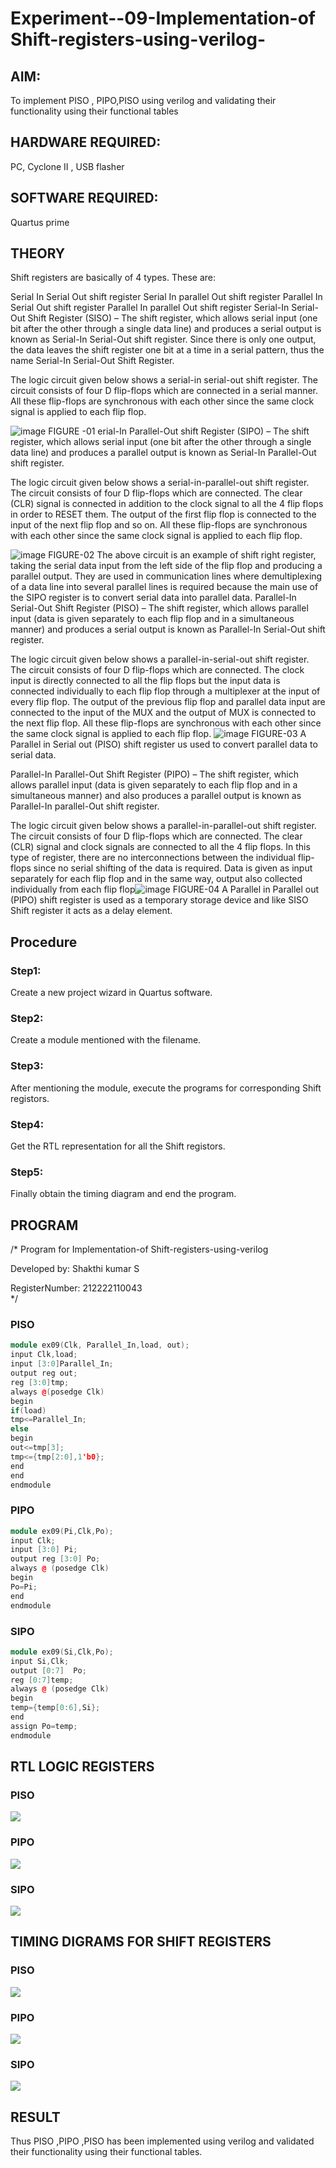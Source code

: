 
# Experiment--09-Implementation-of Shift-registers-using-verilog-
## AIM:
To implement PISO , PIPO,PISO  using verilog and validating their functionality using their functional tables
## HARDWARE REQUIRED:
PC, Cyclone II , USB flasher
## SOFTWARE REQUIRED:
Quartus prime
## THEORY 
Shift registers are basically of 4 types. These are:

Serial In Serial Out shift register
Serial In parallel Out shift register
Parallel In Serial Out shift register
Parallel In parallel Out shift register
Serial-In Serial-Out Shift Register (SISO) –
The shift register, which allows serial input (one bit after the other through a single data line) and produces a serial output is known as Serial-In Serial-Out shift register. Since there is only one output, the data leaves the shift register one bit at a time in a serial pattern, thus the name Serial-In Serial-Out Shift Register.

The logic circuit given below shows a serial-in serial-out shift register. The circuit consists of four D flip-flops which are connected in a serial manner. All these flip-flops are synchronous with each other since the same clock signal is applied to each flip flop.

![image](https://user-images.githubusercontent.com/36288975/172337366-540cc45e-11fe-4cce-9503-560dc704bc7d.png)
FIGURE -01 
erial-In Parallel-Out shift Register (SIPO) –
The shift register, which allows serial input (one bit after the other through a single data line) and produces a parallel output is known as Serial-In Parallel-Out shift register.

The logic circuit given below shows a serial-in-parallel-out shift register. The circuit consists of four D flip-flops which are connected. The clear (CLR) signal is connected in addition to the clock signal to all the 4 flip flops in order to RESET them. The output of the first flip flop is connected to the input of the next flip flop and so on. All these flip-flops are synchronous with each other since the same clock signal is applied to each flip flop.

![image](https://user-images.githubusercontent.com/36288975/172337438-03416c7e-7c9d-4939-ba34-c355b9fc79c5.png)
FIGURE-02
The above circuit is an example of shift right register, taking the serial data input from the left side of the flip flop and producing a parallel output. They are used in communication lines where demultiplexing of a data line into several parallel lines is required because the main use of the SIPO register is to convert serial data into parallel data.
Parallel-In Serial-Out Shift Register (PISO) –
The shift register, which allows parallel input (data is given separately to each flip flop and in a simultaneous manner) and produces a serial output is known as Parallel-In Serial-Out shift register.

The logic circuit given below shows a parallel-in-serial-out shift register. The circuit consists of four D flip-flops which are connected. The clock input is directly connected to all the flip flops but the input data is connected individually to each flip flop through a multiplexer at the input of every flip flop. The output of the previous flip flop and parallel data input are connected to the input of the MUX and the output of MUX is connected to the next flip flop. All these flip-flops are synchronous with each other since the same clock signal is applied to each flip flop.
![image](https://user-images.githubusercontent.com/36288975/172337544-1632407f-1743-4b17-b480-00663d01e59f.png)
FIGURE-03
A Parallel in Serial out (PISO) shift register us used to convert parallel data to serial data.

Parallel-In Parallel-Out Shift Register (PIPO) –
The shift register, which allows parallel input (data is given separately to each flip flop and in a simultaneous manner) and also produces a parallel output is known as Parallel-In parallel-Out shift register.

The logic circuit given below shows a parallel-in-parallel-out shift register. The circuit consists of four D flip-flops which are connected. The clear (CLR) signal and clock signals are connected to all the 4 flip flops. In this type of register, there are no interconnections between the individual flip-flops since no serial shifting of the data is required. Data is given as input separately for each flip flop and in the same way, output also collected individually from each flip flop![image](https://user-images.githubusercontent.com/36288975/172337661-babb1f90-6286-4d14-8cbd-26a380ee085e.png)
FIGURE-04
A Parallel in Parallel out (PIPO) shift register is used as a temporary storage device and like SISO Shift register it acts as a delay element.

## Procedure
### Step1:
Create a new project wizard in Quartus software.
### Step2:
Create a module mentioned with the filename.
### Step3:
After mentioning the module, execute the programs for corresponding Shift registors.
### Step4:
Get the RTL representation for all the Shift registors.
### Step5:
Finally obtain the timing diagram and end the program.

## PROGRAM 
/*
Program for  Implementation-of Shift-registers-using-verilog

Developed by: Shakthi kumar S

RegisterNumber: 212222110043\
*/
### PISO
```c++
module ex09(Clk, Parallel_In,load, out);
input Clk,load;
input [3:0]Parallel_In;
output reg out;
reg [3:0]tmp;
always @(posedge Clk)
begin
if(load)
tmp<=Parallel_In;
else
begin
out<=tmp[3];
tmp<={tmp[2:0],1'b0};
end
end
endmodule
```
### PIPO
```c++
module ex09(Pi,Clk,Po);
input Clk;
input [3:0] Pi;
output reg [3:0] Po;
always @ (posedge Clk)
begin
Po=Pi;
end 
endmodule 
```
### SIPO
```c++
module ex09(Si,Clk,Po);
input Si,Clk;
output [0:7]  Po;
reg [0:7]temp;
always @ (posedge Clk)
begin
temp={temp[0:6],Si};
end
assign Po=temp;
endmodule 
```
## RTL LOGIC  REGISTERS   
### PISO
![](DE09-1.png)
### PIPO
![](DE09-3.png)
### SIPO
![](DE09-5.png)

## TIMING DIGRAMS FOR SHIFT REGISTERS
### PISO
![](DE09-2.png)
### PIPO
![](DE09-4.png)
### SIPO
![](DE09-6.png)

## RESULT
Thus PISO ,PIPO ,PISO has been implemented using verilog and validated their functionality using their functional tables.
